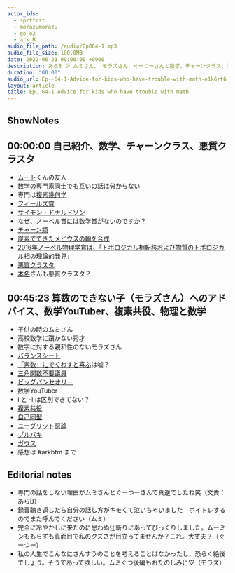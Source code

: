 ```yaml
---
actor_ids:
  - sprtfrst
  - morazumorazu
  - go_o2
  - ark_B
audio_file_path: /audio/Ep064-1.mp3
audio_file_size: 100.0MB
date: 2022-06-21 00:00:00 +0900
description: あらB が ムミさん、 モラズさん、ぐーつーさんと数学、チャーンクラス、悪質クラスタ、算数のできない子へのアドバイス、数学YouTuber、複素共役などについて話しました。
duration: "00:00"
audio_url: Ep--64-1-Advice-for-kids-who-have-trouble-with-math-e1k6rt6
layout: article
title: Ep. 64-1 Advice for kids who have trouble with math
---
```

## ShowNotes

## 00:00:00 自己紹介、数学、チャーンクラス、悪質クラスタ

* [ムート](https://twitter.com/mutoreimu)くんの友人
* 数学の専門家同士でも互いの話は分からない
* 専門は[複素幾何学](https://ja.wikipedia.org/wiki/%E8%A4%87%E7%B4%A0%E5%B9%BE%E4%BD%95%E5%AD%A6)
* [フィールズ賞](https://ja.wikipedia.org/wiki/%E3%83%95%E3%82%A3%E3%83%BC%E3%83%AB%E3%82%BA%E8%B3%9E)
* [サイモン・ドナルドソン](https://ja.wikipedia.org/wiki/%E3%82%B5%E3%82%A4%E3%83%A2%E3%83%B3%E3%83%BB%E3%83%89%E3%83%8A%E3%83%AB%E3%83%89%E3%82%BD%E3%83%B3)
* [なぜ、ノーベル賞には数学賞がないのですか？](https://jp.quora.com/%E3%81%AA%E3%81%9C-%E3%83%8E%E3%83%BC%E3%83%99%E3%83%AB%E8%B3%9E%E3%81%AB%E3%81%AF%E6%95%B0%E5%AD%A6%E8%B3%9E%E3%81%8C%E3%81%AA%E3%81%84%E3%81%AE%E3%81%A7%E3%81%99%E3%81%8B)    
* [チャーン類](https://ja.wikipedia.org/wiki/%E3%83%81%E3%83%A3%E3%83%BC%E3%83%B3%E9%A1%9E)
* [炭素でできたメビウスの輪を合成](https://www.nagoya-u.ac.jp/researchinfo/result/2022/05/post-261.html)
* [2016年ノーベル物理学賞は、「トポロジカル相転移および物質のトポロジカル相の理論的発見」](https://togetter.com/li/728445)
* [悪質クラスタ](https://togetter.com/li/728445)
* [本名](https://twitter.com/syu_ya)さんも悪質クラスタ？

## 00:45:23 算数のできない子（モラズさん）へのアドバイス、数学YouTuber、複素共役、物理と数学

* 子供の時のムミさん
* 高校数学に躓かない秀才
* 数字に対する親和性のないモラズさん
* [バランスシート](https://ja.wikipedia.org/wiki/%E8%B2%B8%E5%80%9F%E5%AF%BE%E7%85%A7%E8%A1%A8)
* [「素数」にでくわすと喜ぶ](https://www.gentosha.jp/article/11765/)は嘘？
* [三角関数不要議員](https://twitter.com/Kenta_Fujimaki/status/1526511432417783808?s=20&t=XtDFF1SupqG6d6kNKE7CRw)
* [ビッグバンセオリー](https://ja.wikipedia.org/wiki/%E3%83%93%E3%83%83%E3%82%B0%E3%83%90%E3%83%B3%E2%98%85%E3%82%BB%E3%82%AA%E3%83%AA%E3%83%BC/%E3%82%AE%E3%83%BC%E3%82%AF%E3%81%AA%E3%83%9C%E3%82%AF%E3%82%89%E3%81%AE%E6%81%8B%E6%84%9B%E6%B3%95%E5%89%87)
* 数学YouTuber
* i と -i は区別できてない？
* [複素共役](https://ja.wikipedia.org/wiki/%E8%A4%87%E7%B4%A0%E5%85%B1%E5%BD%B9)
* [自己同型](https://ja.wikipedia.org/wiki/%E8%87%AA%E5%B7%B1%E5%90%8C%E5%9E%8B)
* [ユーグリット原論](https://ja.wikipedia.org/wiki/%E3%83%A6%E3%83%BC%E3%82%AF%E3%83%AA%E3%83%83%E3%83%89%E5%8E%9F%E8%AB%96)
* [ブルバキ](https://ja.wikipedia.org/wiki/%E3%83%8B%E3%82%B3%E3%83%A9%E3%83%BB%E3%83%96%E3%83%AB%E3%83%90%E3%82%AD)
* [ガウス](https://ja.wikipedia.org/wiki/%E3%82%AB%E3%83%BC%E3%83%AB%E3%83%BB%E3%83%95%E3%83%AA%E3%83%BC%E3%83%89%E3%83%AA%E3%83%92%E3%83%BB%E3%82%AC%E3%82%A6%E3%82%B9)
* 感想は #arkbfm まで

## Editorial notes

* 専門の話をしない理由がムミさんとぐーつーさんで真逆でしたね笑（文責：あらB）
* 録音聴き返したら自分の話し方がキモくて泣いちゃいました　ボイトレするのでまた呼んでください（ムミ）
* 完全に冷やかしに来たのに思わぬ辻斬りにあってびっくりしました。ムーミンももらずも真面目で私のクズさが目立ってませんか？これ。大丈夫？（ぐーつー）
* 私の人生でこんなにさんすうのことを考えることはなかったし、恐らく絶後でしょう。そうであって欲しい。ムミぐつ後編もおたのしみに♡（モラズ）